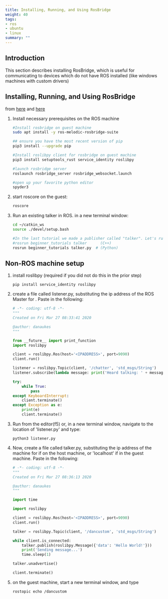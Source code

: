 ```yaml
---
title: Installing, Running, and Using RosBridge
weight: 40
tags:
- ros
- ubuntu
- linux
summary: ""
---
```


## Introduction

This section describes installing RosBridge, which is useful for communicating to devices which do not have ROS installed (like windows machines with custom drivers)

## Installing, Running, and Using RosBridge

from [here](https://wiki.ros.org/rosbridge_suite/Tutorials/RunningRosbridge) and [here](https://roslibpy.readthedocs.io/en/latest/examples.html)

<!--
```bash
#sudo apt install -y ros-melodic-rosbridge-library ros-melodic-rosbridge-msgs ros-melodic-rosbridge-server ros-melodic-rosbridge-suite
```
-->
1. Install necessary prerequisites on the ROS machine
    ```bash
    #Install rosbridge on guest machine
    sudo apt install -y ros-melodic-rosbridge-suite

    ## ensure you have the most recent version of pip
    pip3 install --upgrade pip

    #Install roslibpy client for rosbridge on guest machine
    pip3 install setuptools_rust service_identity roslibpy

    #launch rosbridge server
    roslaunch rosbridge_server rosbridge_websocket.launch

    #open up your favorite python editor
    spyder3
    ```

1. start roscore on the guest:

    ```bash
    roscore
    ```

1. Run an existing talker in ROS.  in a new terminal window:
    ```bash
    cd ~/catkin_ws
    source ./devel/setup.bash

    #In the last tutorial we made a publisher called "talker". Let's run it:
    #rosrun beginner_tutorials talker      (C++)
    rosrun beginner_tutorials talker.py  # (Python)
    ```

## Non-ROS machine setup


1. install roslibpy (required if you did not do this in the prior step)

    ```
    pip install service_identity roslibpy
    ```

1. create a file called listener.py, substituting the ip address of the ROS Master for <IPADDRESS>.  Paste in the following:

    ```python
    # -*- coding: utf-8 -*-
    """
    Created on Fri Mar 27 08:33:41 2020

    @author: danaukes
    """

    from __future__ import print_function
    import roslibpy

    client = roslibpy.Ros(host='<IPADDRESS>', port=9090)
    client.run()

    listener = roslibpy.Topic(client, '/chatter', 'std_msgs/String')
    listener.subscribe(lambda message: print('Heard talking: ' + message['data']))

    try:
        while True:
            pass
    except KeyboardInterrupt:
        client.terminate()
    except Exception as e:
        print(e)
        client.terminate()
    ```

1. Run from the editor(f5) or, in a new terminal window, navigate to the location of 'listener.py' and type:

    ```
    python3 listener.py
    ```

1. Now, create a file called talker.py, substituting the ip address of the machine for <IPADDRESS> if on the host machine, or 'localhost' if in the guest machine.  Paste in the following:

    ```python
    # -*- coding: utf-8 -*-
    """
    Created on Fri Mar 27 08:36:13 2020

    @author: danaukes
    """

    import time

    import roslibpy

    client = roslibpy.Ros(host='<IPADDRESS>', port=9090)
    client.run()

    talker = roslibpy.Topic(client, '/dancustom', 'std_msgs/String')

    while client.is_connected:
        talker.publish(roslibpy.Message({'data': 'Hello World!'}))
        print('Sending message...')
        time.sleep(1)

    talker.unadvertise()

    client.terminate()
    ```

1. on the guest machine, start a new terminal window, and type

    ```bash
    rostopic echo /dancustom
    ```
